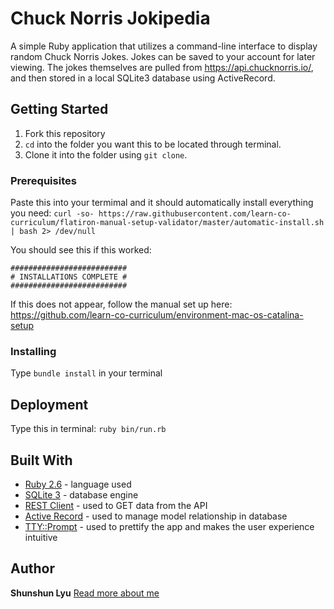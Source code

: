# Chuck Norris Jokipedia

A simple Ruby application that utilizes a command-line interface to display random Chuck Norris Jokes. Jokes can be saved to your account for later viewing. The jokes themselves are pulled from https://api.chucknorris.io/, and then stored in a local SQLite3 database using ActiveRecord. 

## Getting Started

1. Fork this repository
2. `cd` into the folder you want this to be located through terminal.
3. Clone it into the folder using `git clone`.

### Prerequisites

Paste this into your termimal and it should automatically install everything you need:
`curl -so- https://raw.githubusercontent.com/learn-co-curriculum/flatiron-manual-setup-validator/master/automatic-install.sh | bash 2> /dev/null` 

You should see this if this worked: 
```
##########################
# INSTALLATIONS COMPLETE #
##########################
```

If this does not appear, follow the manual set up here: 
https://github.com/learn-co-curriculum/environment-mac-os-catalina-setup

### Installing

Type `bundle install` in your terminal 

## Deployment

Type this in terminal: `ruby bin/run.rb`

## Built With

* [Ruby 2.6](https://www.ruby-lang.org/en/news/2018/12/25/ruby-2-6-0-released/) - language used
* [SQLite 3](https://www.sqlite.org/version3.html) - database engine
* [REST Client](https://github.com/rest-client/rest-client) - used to GET data from the API
* [Active Record](https://guides.rubyonrails.org/active_record_basics.html) - used to manage model relationship in database
* [TTY::Prompt](https://github.com/piotrmurach/tty-prompt) - used to prettify the app and makes the user experience intuitive

## Author

**Shunshun Lyu** 
[Read more about me](https://www.shunshunl.com/)

